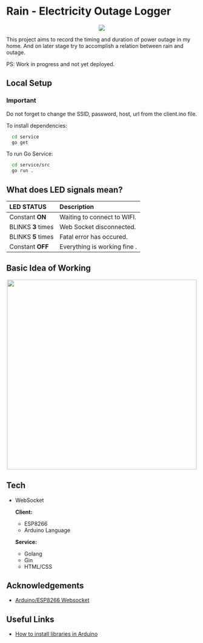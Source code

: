 # Rain - Electricity Outage Logger

<p align="center">
<img  src="https://user-images.githubusercontent.com/18065510/179917848-ceeceda2-df99-4c05-8d31-cb106057249c.gif">
</p>

This project aims to record the timing and duration of power outage in my home.
And on later stage try to accomplish a relation between rain and outage.

PS: Work in progress and not yet deployed.

## Local Setup

### **Important**

Do not forget to change the SSID, password, host, url from the client.ino file.

To install dependencies:

```bash
  cd service
  go get
```

To run Go Service:

```bash
  cd service/src
  go run .
```

## What does LED signals mean?

| LED STATUS         | Description                  |
| :----------------- | :--------------------------- |
| Constant **ON**    | Waiting to connect to WIFI.  |
| BLINKS **3** times | Web Socket disconnected.     |
| BLINKS **5** times | Fatal error has occured.     |
| Constant **OFF**   | Everything is working fine . |

## Basic Idea of Working

<p align="center">
<img width=500px src="https://user-images.githubusercontent.com/18065510/179768856-cf1fc661-fc1e-4894-ab77-eb12dc72763a.png">
</p>

## Tech

- WebSocket

  **Client:**

  - ESP8266
  - Arduino Language

  **Service:**

  - Golang
  - Gin
  - HTML/CSS

## Acknowledgements

- [Arduino/ESP8266 Websocket](https://github.com/Links2004/arduinoWebSockets)

## Useful Links

- [How to install libraries in Arduino](https://docs.arduino.cc/software/ide-v1/tutorials/installing-libraries)
